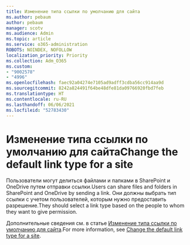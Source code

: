```yaml
---
title: Изменение типа ссылки по умолчанию для сайта
ms.author: pebaum
author: pebaum
manager: scotv
ms.audience: Admin
ms.topic: article
ms.service: o365-administration
ROBOTS: NOINDEX, NOFOLLOW
localization_priority: Priority
ms.collection: Adm_O365
ms.custom:
- "9002578"
- "4996"
ms.openlocfilehash: faec92a04274e7105ad9adff3cdba56cc914aa9d
ms.sourcegitcommit: 8242a824491f64be48dfe81da09766920fbd7feb
ms.translationtype: HT
ms.contentlocale: ru-RU
ms.lasthandoff: 06/06/2021
ms.locfileid: "52783430"
---
```

# <a name="change-the-default-link-type-for-a-site"></a><span data-ttu-id="88796-102">Изменение типа ссылки по умолчанию для сайта</span><span class="sxs-lookup"><span data-stu-id="88796-102">Change the default link type for a site</span></span>

<span data-ttu-id="88796-103">Пользователи могут делиться файлами и папками в SharePoint и OneDrive путем отправки ссылки.</span><span class="sxs-lookup"><span data-stu-id="88796-103">Users can share files and folders in SharePoint and OneDrive by sending a link.</span></span> <span data-ttu-id="88796-104">Они должны выбрать тип ссылки с учетом пользователей, которым нужно предоставить разрешение.</span><span class="sxs-lookup"><span data-stu-id="88796-104">They should select a link type based on the people to whom they want to give permission.</span></span>

<span data-ttu-id="88796-105">Дополнительные сведения см. в статье [Изменение типа ссылки по умолчанию для сайта](/sharepoint/change-default-sharing-link).</span><span class="sxs-lookup"><span data-stu-id="88796-105">For more information, see [Change the default link type for a site](/sharepoint/change-default-sharing-link).</span></span>
